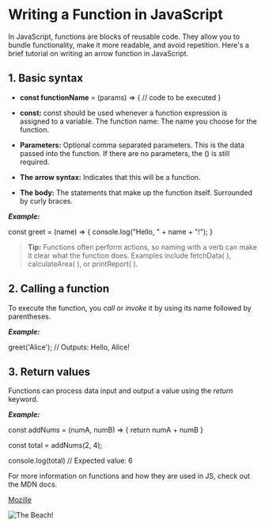 # Writing a Function in JavaScript

In JavaScript, functions are blocks of reusable code. They allow you to bundle functionality, make it more readable, and avoid repetition. Here's a brief tutorial on writing an arrow function in JavaScript.

## 1. Basic syntax

- **const functionName** = (params) => {
  // code to be executed
  }

- **const:** const should be used whenever a function expression is assigned to a variable.
  The function name: The name you choose for the function.
- **Parameters:** Optional comma separated parameters. This is the data passed into the function. If there are no parameters, the () is still required.
- **The arrow syntax:** Indicates that this will be a function.
- **The body:** The statements that make up the function itself. Surrounded by curly braces.

_**Example:**_

const greet = (name) => {
console.log("Hello, " + name + "!");
}

> **Tip:** Functions often perform actions, so naming with a verb can make it clear what the function does. Examples include fetchData( ), calculateArea( ), or printReport( ).

## 2. Calling a function

To execute the function, you _call_ or _invoke_ it by using its name followed by parentheses.

_**Example:**_

greet('Alice'); // Outputs: Hello, Alice!

## 3. Return values

Functions can process data input and output a value using the _return_ keyword.

_**Example:**_

const addNums = (numA, numB) => {
return numA + numB
}

const total = addNums(2, 4);

console.log(total) // Expected value: 6

For more information on functions and how they are used in JS, check out the MDN docs.

[Mozille](https://developer.mozilla.org/en-US/docs/Web/JavaScript/Guide/Functions)

![The Beach!](https://images.unsplash.com/photo-1507525428034-b723cf961d3e?w=500&auto=format&fit=crop&q=60&ixlib=rb-4.0.3&ixid=M3wxMjA3fDB8MHxzZWFyY2h8Mnx8YmVhY2h8ZW58MHx8MHx8fDA%3D)

